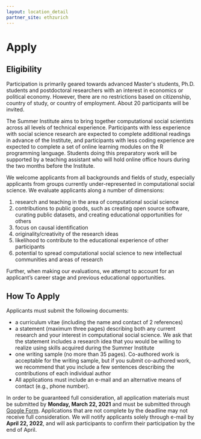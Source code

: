 ```yaml
---
layout: location_detail
partner_site: ethzurich
---
```


# Apply

## Eligibility

Participation is primarily geared towards advanced Master's students, Ph.D. students and postdoctoral researchers with an interest in economics or political economy.
However, there are no restrictions based on citizenship, country of study, or country of employment. About 20 participants will be invited.

The Summer Institute aims to bring together computational social scientists across all levels of technical experience. Participants with less experience with social science research are expected to complete additional readings in advance of the Institute, and participants with less coding experience are expected to complete a set of online learning modules on the R programming language. Students doing this preparatory work will be supported by a teaching assistant who will hold online office hours during the two months before the Institute.

We welcome applicants from all backgrounds and fields of study, especially applicants from groups currently under-represented in computational social science. We evaluate applicants along a number of dimensions: 
1) research and teaching in the area of computational social science 
2) contributions to public goods, such as creating open source software, curating public datasets, and creating educational opportunities for others 
3) focus on causal identification
4) originality/creativity of the research ideas
6) likelihood to contribute to the educational experience of other participants 
7) potential to spread computational social science to new intellectual communities and areas of research

Further, when making our evaluations, we attempt to account for an applicant’s career stage and previous educational opportunities.

## How To Apply

Applicants must submit the following documents: 
- a curriculum vitae (including the name and contact of 2 references)
- a statement (maximum three pages) describing both any current research and your interest in computational social science. We ask that the statement includes a research idea that you would be willing to realize using skills acquired during the Summer Institute
- one writing sample (no more than 35 pages). Co-authored work is acceptable for the writing sample, but if you submit co-authored work, we recommend that you include a few sentences describing the contributions of each individual author
- All applications must include an e-mail and an alternative means of contact (e.g., phone number).

In order to be guaranteed full consideration, all application materials must be submitted by **Monday, March 22, 2021** and must be submitted through[ Google Form](https://forms.gle/YmM55gcmfAjZxGwN7). Applications that are not complete by the deadline may not receive full consideration. We will notify applicants solely through e-mail by **April 22, 2022**, and will ask participants to confirm their participation by the end of April.
